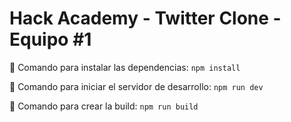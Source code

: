 # Hack Academy - Twitter Clone - Equipo #1

🔧 Comando para instalar las dependencias: `npm install`

🔧 Comando para iniciar el servidor de desarrollo: `npm run dev`

🔧 Comando para crear la build: `npm run build`